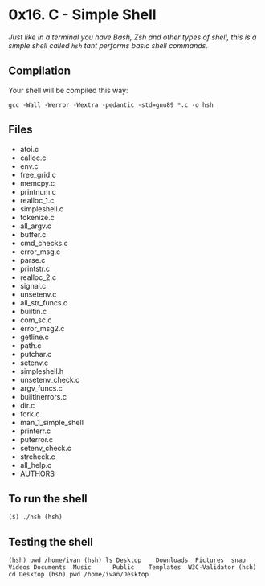 # 0x16. C - Simple Shell
*Just like in a terminal you have Bash, Zsh and other types of shell, this is a simple shell called `hsh` taht performs basic shell commands.*

## Compilation
Your shell will be compiled this way:

`gcc -Wall -Werror -Wextra -pedantic -std=gnu89 *.c -o hsh`

## Files
- atoi.c
- calloc.c
- env.c
- free_grid.c
- memcpy.c
- printnum.c
- realloc_1.c
- simpleshell.c
- tokenize.c
- all_argv.c
- buffer.c
- cmd_checks.c
- error_msg.c
- parse.c
- printstr.c
- realloc_2.c
- signal.c
- unsetenv.c
- all_str_funcs.c
- builtin.c
- com_sc.c
- error_msg2.c
- getline.c
- path.c
- putchar.c
- setenv.c
- simpleshell.h
- unsetenv_check.c
- argv_funcs.c
- builtinerrors.c
- dir.c
- fork.c
- man_1_simple_shell
- printerr.c
- puterror.c
- setenv_check.c
- strcheck.c
- all_help.c
- AUTHORS

## To run the shell
`
($) ./hsh
(hsh)
`

## Testing the shell
`
(hsh) pwd
/home/ivan
(hsh) ls
Desktop    Downloads  Pictures  snap       Videos
Documents  Music      Public    Templates  W3C-Validator
(hsh) cd Desktop
(hsh) pwd
/home/ivan/Desktop
`
